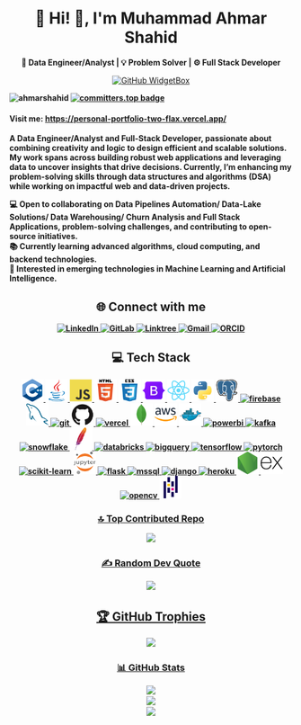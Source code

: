 
<h1 align = "center"> 💫 Hi! 👋, I'm Muhammad Ahmar Shahid</h1>

<p align="center"><b>🔧 Data Engineer/Analyst | 💡 Problem Solver | ⚙️ Full Stack Developer</b></p>

<div align="center">

[![GitHub WidgetBox](https://github-widgetbox.vercel.app/api/profile?username=ahmarshahid&data=followers,repositories,commits&theme=radical&hide_border=true&layout=vertical)](https://github.com/ahmarshahid)

</div>


<b/>

<div align="left">
  <img src="https://komarev.com/ghpvc/?username=ahmarshahid&label=Profile%20views&color=0e75b6&style=flat" alt="ahmarshahid" />
  <a href="https://user-badge.committers.top/pakistan/ahmarshahid">
    <img src="https://user-badge.committers.top/pakistan/ahmarshahid.svg" alt="committers.top badge" />
  </a>
</div>

#### Visit me: <https://personal-portfolio-two-flax.vercel.app/>

A Data Engineer/Analyst and Full-Stack Developer, passionate about combining creativity and logic to design efficient and scalable solutions. My work spans across building robust web applications and leveraging data to uncover insights that drive decisions. Currently, I’m enhancing my problem-solving skills through data structures and algorithms (DSA) while working on impactful web and data-driven projects.

💻 Open to collaborating on Data Pipelines Automation/ Data-Lake Solutions/ Data Warehousing/ Churn Analysis and Full Stack Applications, problem-solving challenges, and contributing to open-source initiatives.  
📚 Currently learning advanced algorithms, cloud computing, and backend technologies.  
🔐 Interested in emerging technologies in Machine Learning and Artificial Intelligence.



<div align="center">
  
## 🌐 Connect with me

  <a href="https://www.linkedin.com/in/muhammad-ahmar-shahid-b9b042264/" target="_blank">
    <img src="https://img.shields.io/badge/LinkedIn-%230077B5.svg?style=for-the-badge&logo=linkedin&logoColor=white" alt="LinkedIn"/>
  </a>
  
  <a href="https://gitlab.com/ahmarshahid.05" target="_blank">
    <img src="https://img.shields.io/badge/GitLab-%23181717.svg?style=for-the-badge&logo=gitlab&logoColor=white" alt="GitLab"/>
  </a>
  
  <a href="https://linktr.ee/ahmarshahid" target="_blank">
    <img src="https://img.shields.io/badge/Linktree-39E09B.svg?style=for-the-badge&logo=linktree&logoColor=white" alt="Linktree"/>
  </a>
  
  <a href="mailto:iahmar.contact@gmail.com" target="_blank">
    <img src="https://img.shields.io/badge/Gmail-D14836.svg?style=for-the-badge&logo=gmail&logoColor=white" alt="Gmail"/>
  </a>

  <a href="https://orcid.org/0009-0007-0609-3657" target="_blank">
    <img src="https://img.shields.io/badge/ORCID-A6CE39.svg?style=for-the-badge&logo=orcid&logoColor=white" alt="ORCID"/>
  </a>

</div>

<div align="center">

## 💻 Tech Stack

<a href="https://www.w3schools.com/cpp/" target="_blank" rel="noreferrer">
  <img src="https://raw.githubusercontent.com/devicons/devicon/master/icons/cplusplus/cplusplus-original.svg" alt="cplusplus" width="40" height="40"/>
</a>
<a href="https://www.java.com/" target="_blank" rel="noreferrer">
  <img src="https://raw.githubusercontent.com/devicons/devicon/master/icons/java/java-original.svg" alt="java" width="40" height="40"/>
</a>
<a href="https://developer.mozilla.org/en-US/docs/Web/JavaScript" target="_blank" rel="noreferrer">
  <img src="https://raw.githubusercontent.com/devicons/devicon/master/icons/javascript/javascript-original.svg" alt="javascript" width="40" height="40"/>
</a>
<a href="https://www.w3.org/html/" target="_blank" rel="noreferrer">
  <img src="https://raw.githubusercontent.com/devicons/devicon/master/icons/html5/html5-original-wordmark.svg" alt="html5" width="40" height="40"/>
</a>
<a href="https://www.w3.org/Style/CSS/" target="_blank" rel="noreferrer">
  <img src="https://raw.githubusercontent.com/devicons/devicon/master/icons/css3/css3-original-wordmark.svg" alt="css3" width="40" height="40"/>
</a>
<a href="https://getbootstrap.com/" target="_blank" rel="noreferrer">
  <img src="https://raw.githubusercontent.com/devicons/devicon/master/icons/bootstrap/bootstrap-original.svg" alt="bootstrap" width="40" height="40"/>
</a>
<a href="https://reactjs.org/" target="_blank" rel="noreferrer">
  <img src="https://raw.githubusercontent.com/devicons/devicon/master/icons/react/react-original.svg" alt="react" width="40" height="40"/>
</a>
<a href="https://www.python.org/" target="_blank" rel="noreferrer">
  <img src="https://raw.githubusercontent.com/devicons/devicon/master/icons/python/python-original.svg" alt="python" width="40" height="40"/>
</a>
<a href="https://www.postgresql.org/" target="_blank" rel="noreferrer">
  <img src="https://raw.githubusercontent.com/devicons/devicon/master/icons/postgresql/postgresql-original.svg" alt="postgresql" width="40" height="40"/>
</a>
<a href="https://firebase.google.com/" target="_blank" rel="noreferrer">
  <img src="https://www.vectorlogo.zone/logos/firebase/firebase-icon.svg" alt="firebase" width="40" height="40"/>
</a>
<a href="https://www.mysql.com/" target="_blank" rel="noreferrer">
  <img src="https://raw.githubusercontent.com/devicons/devicon/master/icons/mysql/mysql-original.svg" alt="mysql" width="40" height="40"/>
</a>
<a href="https://git-scm.com/" target="_blank" rel="noreferrer">
  <img src="https://www.vectorlogo.zone/logos/git-scm/git-scm-icon.svg" alt="git" width="40" height="40"/>
</a>
<a href="https://github.com/" target="_blank" rel="noreferrer">
  <img src="https://raw.githubusercontent.com/devicons/devicon/master/icons/github/github-original.svg" alt="github" width="40" height="40"/>
</a>
<a href="https://vercel.com/" target="_blank" rel="noreferrer">
  <img src="https://www.vectorlogo.zone/logos/vercel/vercel-icon.svg" alt="vercel" width="40" height="40"/>
</a>
<a href="https://www.mongodb.com/" target="_blank" rel="noreferrer">
  <img src="https://raw.githubusercontent.com/devicons/devicon/master/icons/mongodb/mongodb-original.svg" alt="mongodb" width="40" height="40"/>
</a>
<a href="https://aws.amazon.com/" target="_blank" rel="noreferrer">
  <img src="https://raw.githubusercontent.com/devicons/devicon/master/icons/amazonwebservices/amazonwebservices-original-wordmark.svg" alt="aws" width="40" height="40"/>
</a>
<a href="https://www.docker.com/" target="_blank" rel="noreferrer">
  <img src="https://raw.githubusercontent.com/devicons/devicon/master/icons/docker/docker-original.svg" alt="docker" width="40" height="40"/>
</a>
<a href="https://powerbi.microsoft.com/" target="_blank" rel="noreferrer">
  <img src="https://www.vectorlogo.zone/logos/microsoft_powerbi/microsoft_powerbi-icon.svg" alt="powerbi" width="40" height="40"/>
</a>



<a href="https://kafka.apache.org/" target="_blank" rel="noreferrer">
  <img src="https://www.vectorlogo.zone/logos/apache_kafka/apache_kafka-icon.svg" alt="kafka" width="40" height="40"/>
</a>
<a href="https://www.snowflake.com/" target="_blank" rel="noreferrer">
  <img src="https://www.vectorlogo.zone/logos/snowflake/snowflake-icon.svg" alt="snowflake" width="40" height="40"/>
</a>
<a href="https://hadoop.apache.org/" target="_blank" rel="noreferrer">
  <img src="https://raw.githubusercontent.com/devicons/devicon/master/icons/apache/apache-original.svg" alt="hadoop" width="40" height="40"/>
</a>
<a href="https://databricks.com/" target="_blank" rel="noreferrer">
  <img src="https://www.vectorlogo.zone/logos/databricks/databricks-icon.svg" alt="databricks" width="40" height="40"/>
</a>
<a href="https://cloud.google.com/bigquery" target="_blank" rel="noreferrer">
  <img src="https://www.vectorlogo.zone/logos/google_bigquery/google_bigquery-icon.svg" alt="bigquery" width="40" height="40"/>
</a>
<!-- TensorFlow -->
<a href="https://www.tensorflow.org/" target="_blank" rel="noreferrer">
  <img src="https://www.vectorlogo.zone/logos/tensorflow/tensorflow-icon.svg" alt="tensorflow" width="40" height="40"/>
</a>

<!-- PyTorch -->
<a href="https://pytorch.org/" target="_blank" rel="noreferrer">
  <img src="https://www.vectorlogo.zone/logos/pytorch/pytorch-icon.svg" alt="pytorch" width="40" height="40"/>
</a>

<!-- scikit-learn -->
<a href="https://scikit-learn.org/" target="_blank" rel="noreferrer">
  <img src="https://upload.wikimedia.org/wikipedia/commons/0/05/Scikit_learn_logo_small.svg" alt="scikit-learn" width="40" height="40"/>
</a>




<a href="https://jupyter.org/" target="_blank" rel="noreferrer">
  <img src="https://raw.githubusercontent.com/devicons/devicon/master/icons/jupyter/jupyter-original-wordmark.svg" alt="jupyter" width="40" height="40"/>
</a>

<!-- Google Colab -->



<!-- Flask -->
<a href="https://flask.palletsprojects.com/" target="_blank" rel="noreferrer">
  <img src="https://cdn.worldvectorlogo.com/logos/flask.svg" alt="flask" width="40" height="40"/>
</a>
<a href="https://www.microsoft.com/en-us/sql-server" target="_blank" rel="noreferrer">
  <img src="https://www.svgrepo.com/show/303229/microsoft-sql-server-logo.svg" alt="mssql" width="40" height="40"/>
</a>
<a href="https://www.djangoproject.com/" target="_blank" rel="noreferrer">
  <img src="https://cdn.worldvectorlogo.com/logos/django.svg" alt="django" width="40" height="40"/>
</a>

<a href="https://heroku.com" target="_blank" rel="noreferrer">
  <img src="https://www.vectorlogo.zone/logos/heroku/heroku-icon.svg" alt="heroku" width="40" height="40"/>
</a>
<a href="https://nodejs.org/" target="_blank" rel="noreferrer">
  <img src="https://raw.githubusercontent.com/devicons/devicon/master/icons/nodejs/nodejs-original.svg" alt="nodejs" width="40" height="40"/>
</a>
<a href="https://expressjs.com/" target="_blank" rel="noreferrer">
  <img src="https://raw.githubusercontent.com/devicons/devicon/master/icons/express/express-original.svg" alt="express" width="40" height="40"/>
</a>
<a href="https://opencv.org/" target="_blank" rel="noreferrer">
  <img src="https://www.vectorlogo.zone/logos/opencv/opencv-icon.svg" alt="opencv" width="40" height="40"/>
</a>
<a href="https://pandas.pydata.org/" target="_blank" rel="noreferrer">
  <img src="https://raw.githubusercontent.com/devicons/devicon/master/icons/pandas/pandas-original.svg" alt="pandas" width="40" height="40"/>
</a>
<a href="https://postman.com/" target="_blank" rel="noreferrer">


### 🔝 Top Contributed Repo

![](https://github-contributor-stats.vercel.app/api?username=ahmarshahid&limit=5&theme=dark&combine_all_yearly_contributions=true)

### ✍️ Random Dev Quote

![](https://quotes-github-readme.vercel.app/api?type=horizontal&theme=radical)

## 🏆 GitHub Trophies

![](https://github-profile-trophy.vercel.app/?username=ahmarshahid&theme=radical&no-frame=false&no-bg=true&margin-w=4)

### 📊 GitHub Stats

<p align="center">
  <img src="https://github-readme-stats.vercel.app/api?username=ahmarshahid&theme=radical&hide_border=false&include_all_commits=true&count_private=false" /><br/>
  <img src="https://github-readme-streak-stats.herokuapp.com/?user=ahmarshahid&theme=radical&hide_border=false" /><br/>
  <img src="https://github-readme-stats.vercel.app/api/top-langs/?username=ahmarshahid&theme=radical&hide_border=false&include_all_commits=true&count_private=false&layout=compact" />
</p>

</div>

